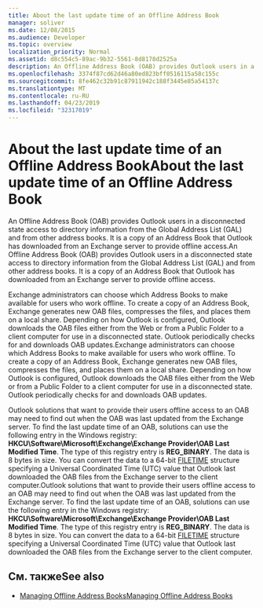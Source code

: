 ```yaml
---
title: About the last update time of an Offline Address Book
manager: soliver
ms.date: 12/08/2015
ms.audience: Developer
ms.topic: overview
localization_priority: Normal
ms.assetid: d8c554c5-89ac-9b32-5561-8d8178d2525a
description: An Offline Address Book (OAB) provides Outlook users in a disconnected state access to directory information from the Global Address List (GAL) and from other address books.
ms.openlocfilehash: 3374f87cd62d46a80ed823bff0516115a58c155c
ms.sourcegitcommit: 8fe462c32b91c87911942c188f3445e85a54137c
ms.translationtype: MT
ms.contentlocale: ru-RU
ms.lasthandoff: 04/23/2019
ms.locfileid: "32317019"
---
```

# <a name="about-the-last-update-time-of-an-offline-address-book"></a><span data-ttu-id="25c3c-103">About the last update time of an Offline Address Book</span><span class="sxs-lookup"><span data-stu-id="25c3c-103">About the last update time of an Offline Address Book</span></span>

<span data-ttu-id="25c3c-p101">An Offline Address Book (OAB) provides Outlook users in a disconnected state access to directory information from the Global Address List (GAL) and from other address books. It is a copy of an Address Book that Outlook has downloaded from an Exchange server to provide offline access.</span><span class="sxs-lookup"><span data-stu-id="25c3c-p101">An Offline Address Book (OAB) provides Outlook users in a disconnected state access to directory information from the Global Address List (GAL) and from other address books. It is a copy of an Address Book that Outlook has downloaded from an Exchange server to provide offline access.</span></span>
  
<span data-ttu-id="25c3c-p102">Exchange administrators can choose which Address Books to make available for users who work offline. To create a copy of an Address Book, Exchange generates new OAB files, compresses the files, and places them on a local share. Depending on how Outlook is configured, Outlook downloads the OAB files either from the Web or from a Public Folder to a client computer for use in a disconnected state. Outlook periodically checks for and downloads OAB updates.</span><span class="sxs-lookup"><span data-stu-id="25c3c-p102">Exchange administrators can choose which Address Books to make available for users who work offline. To create a copy of an Address Book, Exchange generates new OAB files, compresses the files, and places them on a local share. Depending on how Outlook is configured, Outlook downloads the OAB files either from the Web or from a Public Folder to a client computer for use in a disconnected state. Outlook periodically checks for and downloads OAB updates.</span></span>
  
<span data-ttu-id="25c3c-p103">Outlook solutions that want to provide their users offline access to an OAB may need to find out when the OAB was last updated from the Exchange server. To find the last update time of an OAB, solutions can use the following entry in the Windows registry: **HKCU\Software\Microsoft\Exchange\Exchange Provider\OAB Last Modified Time**. The type of this registry entry is **REG_BINARY**. The data is 8 bytes in size. You can convert the data to a 64-bit [FILETIME](https://msdn.microsoft.com/library/9baf8a0e-59e3-4fbd-9616-2ec9161520d1%28Office.15%29.aspx) structure specifying a Universal Coordinated Time (UTC) value that Outlook last downloaded the OAB files from the Exchange server to the client computer.</span><span class="sxs-lookup"><span data-stu-id="25c3c-p103">Outlook solutions that want to provide their users offline access to an OAB may need to find out when the OAB was last updated from the Exchange server. To find the last update time of an OAB, solutions can use the following entry in the Windows registry: **HKCU\Software\Microsoft\Exchange\Exchange Provider\OAB Last Modified Time**. The type of this registry entry is **REG_BINARY**. The data is 8 bytes in size. You can convert the data to a 64-bit [FILETIME](https://msdn.microsoft.com/library/9baf8a0e-59e3-4fbd-9616-2ec9161520d1%28Office.15%29.aspx) structure specifying a Universal Coordinated Time (UTC) value that Outlook last downloaded the OAB files from the Exchange server to the client computer.</span></span> 
  
## <a name="see-also"></a><span data-ttu-id="25c3c-115">См. также</span><span class="sxs-lookup"><span data-stu-id="25c3c-115">See also</span></span>

- [<span data-ttu-id="25c3c-116">Managing Offline Address Books</span><span class="sxs-lookup"><span data-stu-id="25c3c-116">Managing Offline Address Books</span></span>](https://msdn.microsoft.com/library/b7f26eca-b93b-4834-ba50-11febdefbb18.aspx)

